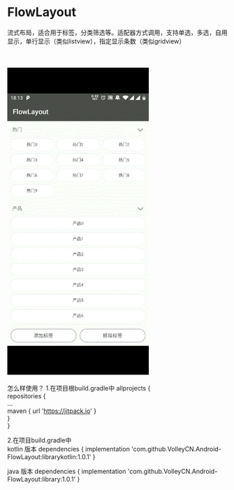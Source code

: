 # FlowLayout
流式布局，适合用于标签，分类筛选等。适配器方式调用，支持单选，多选，自用显示，单行显示（类似listview），指定显示条数（类似gridview）<br><br>
<br><br>
![demo](https://github.com/VolleyCN/Android-FlowLayout/blob/master/image/demo.gif)
<br><br>
怎么样使用？
1.在项目根build.gradle中
allprojects { <br>
	repositories { <br>
		... <br>
		maven { url 'https://jitpack.io' } <br>
	} <br>
} <br>

2.在项目build.gradle中 <br>
kotlin 版本 
dependencies {
	 implementation 'com.github.VolleyCN.Android-FlowLayout:librarykotlin:1.0.1'
}
	
java 版本
dependencies {
	 implementation 'com.github.VolleyCN.Android-FlowLayout:library:1.0.1'
}
